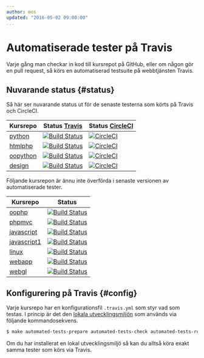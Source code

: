 ```yaml
---
author: mos
updated: "2016-05-02 09:00:00"
...
```

Automatiserade tester på Travis
==================================

Varje gång man checkar in kod till kursrepot på GitHub, eller om någon gör en pull request, så körs en automatiserad testsuite på webbtjänsten Travis.



Nuvarande status {#status}
----------------------------------

Så här ser nuvarande status ut för de senaste testerna som körts på Travis och CircleCI.

| Kursrepo | Status [Travis](https://travis-ci.org/) | Status [CircleCI](https://circleci.com/) |
|----------|------|------|
| [python](https://github.com/dbwebb-se/python) | [![Build Status](https://travis-ci.org/dbwebb-se/python.svg?branch=master)](https://travis-ci.org/dbwebb-se/python) | [![CircleCI](https://circleci.com/gh/dbwebb-se/python.svg?style=svg)](https://circleci.com/gh/dbwebb-se/python) |
| [htmlphp](https://github.com/dbwebb-se/htmlphp) | [![Build Status](https://travis-ci.org/dbwebb-se/htmlphp.svg?branch=master)](https://travis-ci.org/dbwebb-se/htmlphp) | [![CircleCI](https://circleci.com/gh/dbwebb-se/htmlphp.svg?style=svg)](https://circleci.com/gh/dbwebb-se/htmlphp) |
| [oopython](https://github.com/dbwebb-se/oopython) | [![Build Status](https://travis-ci.org/dbwebb-se/oopython.svg?branch=master)](https://travis-ci.org/dbwebb-se/oopython) | [![CircleCI](https://circleci.com/gh/dbwebb-se/oopython.svg?style=svg)](https://circleci.com/gh/dbwebb-se/oopython) |
| [design](https://github.com/mosbth/design) | [![Build Status](https://travis-ci.org/dbwebb-se/design.svg?branch=master)](https://travis-ci.org/dbwebb-se/design) | [![CircleCI](https://circleci.com/gh/dbwebb-se/design.svg?style=svg)](https://circleci.com/gh/dbwebb-se/design) | 

Följande kursrepon är ännu inte överförda i senaste versionen av automatiserade tester.

| Kursrepo | Status |
|----------|--------|
| [oophp](https://github.com/mosbth/oophp) | [![Build Status](https://travis-ci.org/mosbth/oophp.svg?branch=master)](https://travis-ci.org/dbwebb-se/oophp) |
| [phpmvc](https://github.com/dbwebb-se/phpmvc) | [![Build Status](https://travis-ci.org/dbwebb-se/phpmvc.svg?branch=master)](https://travis-ci.org/dbwebb-se/phpmvc) |
| [javascript](https://github.com/mosbth/javascript) | [![Build Status](https://travis-ci.org/mosbth/javascript.svg?branch=master)](https://travis-ci.org/dbwebb-se/javascript) |
| [javascript1](https://github.com/mosbth/javascript1) | [![Build Status](https://travis-ci.org/mosbth/javascript1.svg?branch=master)](https://travis-ci.org/dbwebb-se/javascript1) |
| [linux](https://github.com/mosbth/linux) | [![Build Status](https://travis-ci.org/mosbth/linux.svg?branch=master)](https://travis-ci.org/dbwebb-se/linux) |
| [webapp](https://github.com/mosbth/webapp) | [![Build Status](https://travis-ci.org/mosbth/webapp.svg?branch=master)](https://travis-ci.org/dbwebb-se/webapp) |
| [webgl](https://github.com/mosbth/webgl) | [![Build Status](https://travis-ci.org/mosbth/webgl.svg?branch=master)](https://travis-ci.org/dbwebb-se/webgl) |




Konfigurering på Travis {#config}
----------------------------------

Varje kursrepo har en konfigurationsfil `.travis.yml` som styr vad som testas. I princip är det den [lokala utvecklingsmiljön](development-environment) som används via följande kommandosekvens.

```bash
$ make automated-tests-prepare automated-tests-check automated-tests-run
```

Om du har installerat en lokal utvecklingsmiljö så kan du alltså köra exakt samma tester som körs via Travis.

